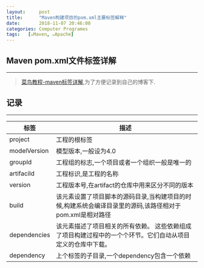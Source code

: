 ```yaml
---
layout:     post
title:      "Maven构建项目的pom.xml主要标签解释"
date:       2018-11-07 20:46:00
categories: Computer Programes
tags:   [๑Maven, ๑Apache]
---
```


## Maven pom.xml文件标签详解
---

> [菜鸟教程-maven标签详解](http://www.runoob.com/maven/maven-pom.html),为了方便记录到自己的博客下.

## 记录
---

|标签|描述|
|---|---|
|project|工程的根标签|
|modelVersion|模型版本,一般设为4.0|
|groupId|工程组的标志,一个项目或者一个组织一般是唯一的|
|artifaciId|工程标识,是工程的名称|
|version|工程版本号,在artifact的仓库中用来区分不同的版本|
|build|该元素设置了项目脚本的源码目录,当构建项目的时候,构建系统会编译目录里的源码,该路径相对于pom.xml是相对路径|
|dependencies|该元素描述了项目相关的所有依赖。 这些依赖组成了项目构建过程中的一个个环节。它们自动从项目定义的仓库中下载。|
|dependency|上个标签的子目录,一个dependency包含一个依赖|
